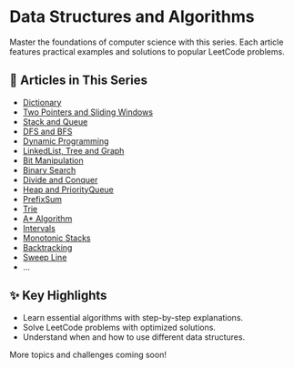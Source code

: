 # Data Structures and Algorithms

Master the foundations of computer science with this series. Each article features practical examples and solutions to popular LeetCode problems.

## 📂 Articles in This Series

- [Dictionary](01_Dictionary.md)
- [Two Pointers and Sliding Windows](02_TwoPointers.md)
- [Stack and Queue](03_Stack_Queue.md)
- [DFS and BFS](04_DFS_BFS.md)
- [Dynamic Programming](05_DP.md)
- [LinkedList, Tree and Graph](06_LinkedList_Tree_Graph.md)
- [Bit Manipulation](07_Bit_Manipulation.md)
- [Binary Search](08_BinarySearch.md)
- [Divide and Conquer](09_Divide_Conquer.md)
- [Heap and PriorityQueue](10_Heap_PriorityQueue.md)
- [PrefixSum](11_PrefixSum.md)
- [Trie](12_Trie.md)
- [A* Algorithm](13_A_Star.md)
- [Intervals](14_Intervals.md)
- [Monotonic Stacks](15_Monotonic_Stacks.md)
- [Backtracking](16_Backtracking.md)
- [Sweep Line](17_SweepLine.md)
- ...

## ✨ Key Highlights

- Learn essential algorithms with step-by-step explanations.
- Solve LeetCode problems with optimized solutions.
- Understand when and how to use different data structures.

More topics and challenges coming soon!
